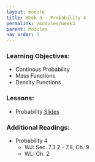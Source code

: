 ```yaml
---
layout: module
title: Week 3 - Probability 4
permalink: /modules/week3
parent: Modules
nav_order: 3
---
```


### Learning Objectives:
* Continous Probability
* Mass Functions
* Density Functions


### Lessons:
*  Probability [Slides]()


### Additional Readings:
* Probability 4
    * WJ: Sec. 7.3.2 - 7.8, Ch. 9
    * WL: Ch. 2

